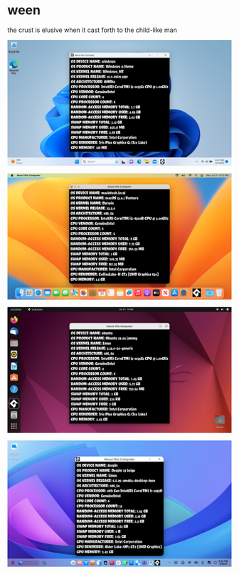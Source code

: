 # ween
the crust is elusive when it cast forth to the child-like man

![Win32](https://github.com/time-killer-games/libsysinfo/raw/main/win32.png "Win32")

![macOS](https://github.com/time-killer-games/libsysinfo/raw/main/macos.png "macOS")

![Ubuntu](https://github.com/time-killer-games/libsysinfo/raw/main/ubuntu.png "Ubuntu")

![Deepin](https://github.com/time-killer-games/libsysinfo/raw/main/deepin.png "Deepin")
